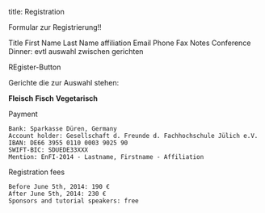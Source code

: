 title: Registration

Formular zur Registrierung!!

Title
First Name
Last Name
affiliation
Email
Phone
Fax
Notes
Conference Dinner: evtl auswahl zwischen gerichten

REgister-Button


Gerichte die zur Auswahl stehen:

**Fleisch**
**Fisch**
**Vegetarisch**


Payment

    Bank: Sparkasse Düren, Germany
    Account holder: Gesellschaft d. Freunde d. Fachhochschule Jülich e.V.
    IBAN: DE66 3955 0110 0003 9025 90
    SWIFT-BIC: SDUEDE33XXX
    Mention: EnFI-2014 - Lastname, Firstname - Affiliation

Registration fees

    Before June 5th, 2014: 190 €
    After June 5th, 2014: 230 €
    Sponsors and tutorial speakers: free
